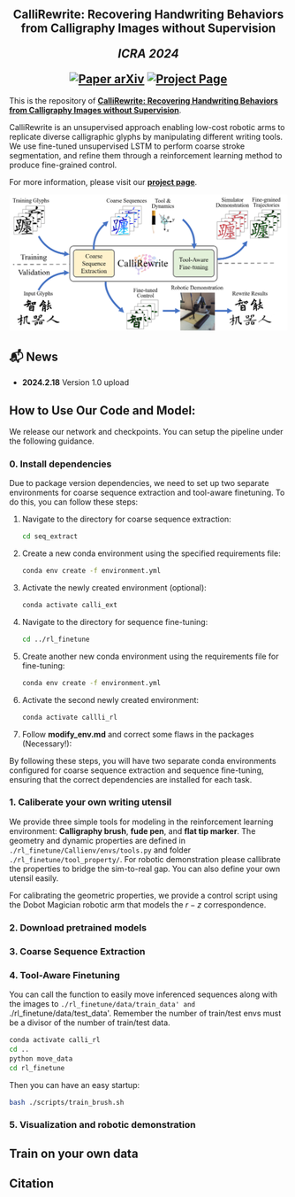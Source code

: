 <h2 align="center">
  <b>CalliRewrite: Recovering Handwriting Behaviors from Calligraphy Images without Supervision</b>

  <b><i>ICRA 2024</i></b>


<div align="center">
    <a href="TODO-PAPER-ARXIV-LINK" target="_blank">
    <img src="https://img.shields.io/badge/Paper-arXiv-green" alt="Paper arXiv"></a>
    <a href="https://luoprojectpage.github.io/callirewrite.github.io/" target="_blank">
    <img src="https://img.shields.io/badge/Page-CalliRewrite-blue" alt="Project Page"/></a>
</div>
</h2>

This is the repository of [**CalliRewrite: Recovering Handwriting Behaviors from Calligraphy Images without Supervision**](TODO-PAPER-ARXIV-LINK).

CalliRewrite is an unsupervised approach enabling low-cost robotic arms to replicate diverse calligraphic 
glyphs by manipulating different writing tools. We use fine-tuned unsupervised LSTM to perform coarse stroke segmentation, and refine them through a reinforcement learning method to produce 
fine-grained control.

For more information, please visit our [**project page**](https://luoprojectpage.github.io/callirewrite.github.io/).

![CalliRewrite Teaser](demo/teaser.png)


## 📬 News

- **2024.2.18** Version 1.0 upload

## How to Use Our Code and Model:
We release our network and checkpoints. You can setup the pipeline under the following guidance.

### 0. Install dependencies
Due to package version dependencies, we need to set up two separate environments for coarse sequence extraction and tool-aware finetuning. To do this, you can follow these steps:

1. Navigate to the directory for coarse sequence extraction:
   ```bash
   cd seq_extract
   ```

2. Create a new conda environment using the specified requirements file:
   ```bash
   conda env create -f environment.yml
   ```

3. Activate the newly created environment (optional):
   ```bash
   conda activate calli_ext
   ```
   
4. Navigate to the directory for sequence fine-tuning:
   ```bash
   cd ../rl_finetune
   ```

5. Create another new conda environment using the requirements file for fine-tuning:
   ```bash
   conda env create -f environment.yml
   ```

6. Activate the second newly created environment:
   ```bash
   conda activate callli_rl
   ```
   
7. Follow **modify_env.md** and correct some flaws in the packages (Necessary!):
   
By following these steps, you will have two separate conda environments configured for coarse sequence extraction and sequence fine-tuning, ensuring that the correct dependencies are installed for each task.

### 1. Caliberate your own writing utensil

We provide three simple tools for modeling in the reinforcement learning environment: **Calligraphy brush**, **fude pen**, and **flat tip marker**. The geometry and dynamic properties are defined in `./rl_finetune/Callienv/envs/tools.py` and folder `./rl_finetune/tool_property/`. For robotic demonstration please callibrate the properties to bridge the sim-to-real gap. You can also define your own utensil easily.

For calibrating the geometric properties, we provide a control script using the Dobot Magician robotic arm that models the $r-z$ correspondence.

### 2. Download pretrained models

### 3. Coarse Sequence Extraction

### 4. Tool-Aware Finetuning
You can call the function to easily move inferenced sequences along with the images to `./rl_finetune/data/train_data' and `./rl_finetune/data/test_data'. Remember the number of train/test envs must be a divisor of the number of train/test data.
   ```bash
   conda activate calli_rl
   cd ..
   python move_data
   cd rl_finetune
   ```
Then you can have an easy startup:
   ```bash
   bash ./scripts/train_brush.sh
   ```

### 5. Visualization and robotic demonstration

## Train on your own data


## Citation
